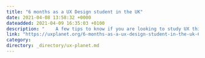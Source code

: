 ```yaml
---
title: "6 months as a UX Design student in the UK"
date: 2021-04-08 13:58:32 +0000
dateadded: 2021-04-09 16:35:03 +0100
description: "    A few tips to know if you are looking to study UX this year.  Continue reading on UX Planet »  "
link: "https://uxplanet.org/6-months-as-a-ux-design-student-in-the-uk-6e863aef69a3?source=rss----819cc2aaeee0---4"
category:
directory: _directory/ux-planet.md
---
```

